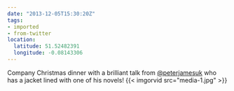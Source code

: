 ```yaml
---
date: "2013-12-05T15:30:20Z"
tags:
- imported
- from-twitter
location:
  latitude: 51.52482391
  longitude: -0.08143306
---
```

Company Christmas dinner with a brilliant talk from [@peterjamesuk](https://twitter.com/peterjamesuk) who has a jacket lined with one of his novels\! {{< imgorvid src="media-1.jpg" >}}
